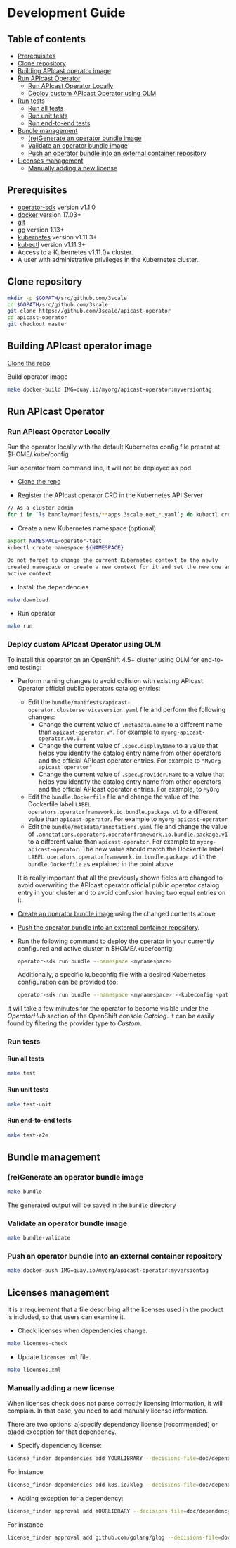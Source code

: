 # Development Guide

## Table of contents
* [Prerequisites](#Prerequisites)
* [Clone repository](#Clone-repository)
* [Building APIcast operator image](#building-APIcast-operator-image)
* [Run APIcast Operator](#run-APIcast-operator)
  * [Run APIcast Operator Locally](#run-APIcast-operator-locally)
  * [Deploy custom APIcast Operator using OLM](#deploy-custom-APIcast-operator-using-olm)
* [Run tests](#run-tests)
  * [Run all tests](#run-all-tests)
  * [Run unit tests](#run-unit-tests)
  * [Run end-to-end tests](#run-end-to-end-tests)
* [Bundle management](#bundle-management)
  * [(re)Generate an operator bundle image](#(re)generate-an-operator-bundle-image)
  * [Validate an operator bundle image](#validate-an-operator-bundle-image)
  * [Push an operator bundle into an external container repository](#push-an-operator-bundle-into-an-external-container-repository)
* [Licenses management](#licenses-management)
  * [Manually adding a new license](#manually-adding-a-new-license)

## Prerequisites

* [operator-sdk] version v1.1.0
* [docker] version 17.03+
* [git][git_tool]
* [go] version 1.13+
* [kubernetes] version v1.11.3+
* [kubectl] version v1.11.3+
* Access to a Kubernetes v1.11.0+ cluster.
* A user with administrative privileges in the Kubernetes cluster.

## Clone repository

```sh
mkdir -p $GOPATH/src/github.com/3scale
cd $GOPATH/src/github.com/3scale
git clone https://github.com/3scale/apicast-operator
cd apicast-operator
git checkout master
```
## Building APIcast operator image

[Clone the repo](#Clone-repository)

Build operator image

```sh
make docker-build IMG=quay.io/myorg/apicast-operator:myversiontag
```

## Run APIcast Operator

### Run APIcast Operator Locally

Run the operator locally with the default Kubernetes config file present at $HOME/.kube/config

Run operator from command line, it will not be deployed as pod.

* [Clone the repo](#Clone-repository)

* Register the APIcast operator CRD in the Kubernetes API Server

```sh
// As a cluster admin
for i in `ls bundle/manifests/**apps.3scale.net_*.yaml`; do kubectl create -f $i ; done
```

* Create a new Kubernetes namespace (optional)

```sh
export NAMESPACE=operator-test
kubectl create namespace ${NAMESPACE}

Do not forget to change the current Kubernetes context to the newly
created namespace or create a new context for it and set the new one as the
active context
```

* Install the dependencies

```sh
make download
```

* Run operator

```sh
make run
```

### Deploy custom APIcast Operator using OLM

To install this operator on an OpenShift 4.5+ cluster using OLM for
end-to-end testing:

* Perform naming changes to avoid collision with existing APIcast Operator
  official public operators catalog entries:
  * Edit the `bundle/manifests/apicast-operator.clusterserviceversion.yaml` file
    and perform the following changes:
      * Change the current value of `.metadata.name` to a different name
        than `apicast-operator.v*`. For example to `myorg-apicast-operator.v0.0.1`
      * Change the current value of `.spec.displayName` to a value that helps you
        identify the catalog entry name from other operators and the official
        APIcast operator entries. For example to `"MyOrg apicast operator"`
      * Change the current value of `.spec.provider.Name` to a value that helps
        you identify the catalog entry name from other operators and the official
        APIcast operator entries. For example, to `MyOrg`
  * Edit the `bundle.Dockerfile` file and change the value of
    the Dockerfile label `LABEL operators.operatorframework.io.bundle.package.v1`
    to a different value than `apicast-operator`. For example to
    `myorg-apicast-operator`
  * Edit the `bundle/metadata/annotations.yaml` file and change the value of
    `.annotations.operators.operatorframework.io.bundle.package.v1` to a
    different value than `apicast-operator`. For example to
    `myorg-apicast-operator`. The new value should match the
    Dockerfile label `LABEL operators.operatorframework.io.bundle.package.v1`
    in the `bundle.Dockerfile` as explained in the point above

  It is really important that all the previously shown fields are changed
  to avoid overwriting the APIcast operator official public operator
  catalog entry in your cluster and to avoid confusion having two equal entries
  on it.

* [Create an operator bundle image](#(re)Generate-operator-bundle) using the
  changed contents above

* [Push the operator bundle into an external container repository](#push-an-operator-bundle-into-an-external-container-repository).

* Run the following command to deploy the operator in your currently configured
  and active cluster in $HOME/.kube/config:
  ```sh
  operator-sdk run bundle --namespace <mynamespace>
  ```

  Additionally, a specific kubeconfig file with a desired Kubernetes
  configuration can be provided too:
  ```sh
  operator-sdk run bundle --namespace <mynamespace> --kubeconfig <path>
  ```

It will take a few minutes for the operator to become visible under
the _OperatorHub_ section of the OpenShift console _Catalog_. It can be
easily found by filtering the provider type to _Custom_.

[git_tool]:https://git-scm.com/downloads
[operator-sdk]:https://github.com/operator-framework/operator-sdk
[docker]:https://docs.docker.com/install/
[go]:https://golang.org/
[kubernetes]:https://kubernetes.io/
[kubectl]:https://kubernetes.io/docs/tasks/tools/install-kubectl/

### Run tests

#### Run all tests

```sh
make test
```

#### Run unit tests

```sh
make test-unit
```

#### Run end-to-end tests

```sh
make test-e2e
```

## Bundle management

### (re)Generate an operator bundle image

```sh
make bundle
```

The generated output will be saved in the `bundle` directory

### Validate an operator bundle image

```sh
make bundle-validate
```


### Push an operator bundle into an external container repository

```sh
make docker-push IMG=quay.io/myorg/apicast-operator:myversiontag
```

## Licenses management

It is a requirement that a file describing all the licenses used in the product is included,
so that users can examine it.

* Check licenses when dependencies change.

```sh
make licenses-check
```

* Update `licenses.xml` file.

```sh
make licenses.xml
```

### Manually adding a new license

When licenses check does not parse correctly licensing information, it will complain.
In that case, you need to add manually license information.

There are two options: a)specify dependency license (recommended) or b)add exception for that dependency.

* Specify dependency license:

```sh
license_finder dependencies add YOURLIBRARY --decisions-file=doc/dependency_decisions.yml LICENSE --project-path "PROJECT URL"
```

For instance

```sh
license_finder dependencies add k8s.io/klog --decisions-file=doc/dependency_decisions.yml "Apache 2.0" --project-path "https://github.com/kubernetes/klog"
```

* Adding exception for a dependency:

```sh
license_finder approval add YOURLIBRARY --decisions-file=doc/dependency_decisions.yml --why "LICENSE_TYPE LINK_TO_LICENSE"
```

For instance

```sh
license_finder approval add github.com/golang/glog --decisions-file=doc/dependency_decisions.yml --why "Apache 2.0 License https://github.com/golang/glog/blob/master/LICENSE"
```
